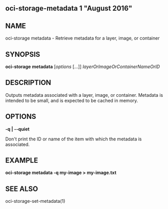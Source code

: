 ## oci-storage-metadata 1 "August 2016"

## NAME
oci-storage metadata - Retrieve metadata for a layer, image, or container

## SYNOPSIS
**oci-storage** **metadata** [*options* [...]] *layerOrImageOrContainerNameOrID*

## DESCRIPTION
Outputs metadata associated with a layer, image, or container.  Metadata is
intended to be small, and is expected to be cached in memory.

## OPTIONS
**-q | --quiet**

Don't print the ID or name of the item with which the metadata is associated.

## EXAMPLE
**oci-storage metadata -q my-image > my-image.txt**

## SEE ALSO
oci-storage-set-metadata(1)
